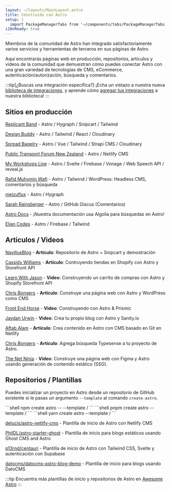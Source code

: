 ```yaml
---
layout: ~/layouts/MainLayout.astro
title: Construido con Astro
setup: | 
  import PackageManagerTabs from '~/components/tabs/PackageManagerTabs.astro'
i18nReady: true
---
```


Miembros de la comunidad de Astro han integrado satisfactoriamente varios servicios y herramientas de terceros en sus páginas de Astro.

Aquí encontrarás páginas web en producción, repositorios, artículos y videos de la comunidad que demuestran cómo puedes conectar Astro con una gran variedad de tecnologías de CMS, eCommerce, autenticación/autorización, búsqueda y comentarios.

:::tip[¿Buscas una integración específica?]
¡Echa un vistazo a nuestra nueva [biblioteca de integraciones](https://astro.build/integrations), y aprende cómo [agregar tus integraciones](/es/reference/publish-to-npm/#biblioteca-de-integraciones) a nuestra biblioteca!
:::

## Sitios en producción

[Replicant Band](https://replicant.band) - Astro / Hygraph / Snipcart / Tailwind

[Design Buddy](https://design-buddy.netlify.app) - Astro / Tailwind / React / Cloudinary

[Spread Bagelry](https://spreadbagelry.com) - Astro / Vue / Tailwind / Strapi CMS / Cloudinary

[Public Transport Forum New Zealand](https://publictransportforum.nz/articles) - Astro / Netlify CMS

[My Workshops Live](https://myworkshops.live) - Astro / Svelte / Firebase / Vonage / Web Speech API / reveal.js

[Rafid Muhymin Wafi](https://softhardsystem.com/) - Astro / Tailwind / WordPress: Headless CMS, comentarios y búsqueda

[meizuflux](https://meizuflux.com/) - Astro / Hygraph

[Sarah Rainsberger](https://www.rainsberger.ca/) - Astro / GitHub Giscus (Comentarios)

[Astro Docs](https://github.com/withastro/docs) - ¡Nuestra documentación usa Algolia para búsquedas en Astro!

[Elian Codes](https://www.elian.codes/) - Astro / Firebase / Tailwind


## Artículos / Videos

[NavillusBlog](https://navillus.dev/blog/astro-plus-snipcart) - **Artículo**: Repositorio de Astro + Snipcart y demostración

[Cassidy Williams](https://www.netlify.com/blog/2021/07/23/build-a-modern-shopping-site-with-astro-and-serverless-functions/) - **Artículo**: Contruyendo tiendas en Shopify con Astro y Storefront API

[Learn With Jason](https://youtube.com/watch?v=FJOJmKFngLI) - **Video**: Construyendo un carrito de compras con Astro y Shopify Storefront API

[Chris Bongers](https://blog.openreplay.com/building-an-astro-website-with-wordpress-as-a-headless-cms) - **Artículo**: Construye una página web con Astro y WordPress como CMS

[Front End Horse](https://www.youtube.com/watch?v=qFUfuDSLdxM) - **Video**: Construyendo con Astro & Prismic

[Jaydan Urwin](https://www.youtube.com/watch?v=-jAWLTfsSQw) - **Video**: Crea tu propio blog con Astro y Sanity.io

[Aftab Alam](https://aalam.vercel.app/blog/astro-and-git-cms-netlify) - **Artículo**: Crea contenido en Astro con CMS basado en Git en Netlify

[Chris Bongers](https://aviyel.com/post/1006/adding-typesense-search-to-an-astro-static-generated-website) - **Artículo**: Agrega búsqueda Typesense a tu proyecto de Astro.

[The Net Ninja](https://www.youtube.com/playlist?list=PL4cUxeGkcC9hZm9NYpd4G-jhoeEk0ls--) - **Video**: Construye una página web con Figma y Astro usando generación de contenido estático (SSG).

## Repositorios / Plantillas

Puedes inicializar un proyecto en Astro desde un repositorio de GitHub existente si le pasas un argumento `--template` al comando `create-astro`.

<PackageManagerTabs>
  <Fragment slot="npm">
  ```shell
  npm create astro -- --template <usuario-github>/<github-repo>
  ```
  </Fragment>
  <Fragment slot="pnpm">
  ```shell
  pnpm create astro --template <usuario-github>/<github-repo>
  ```
  </Fragment>
  <Fragment slot="yarn">
  ```shell
  yarn create astro --template <usuario-github>/<github-repo>
  ```
  </Fragment>
</PackageManagerTabs>

[delucis/astro-netlify-cms](https://github.com/delucis/astro-netlify-cms/) - Plantilla de inicio de Astro con Netlify CMS

[PhilDL/astro-starter-ghost](https://github.com/PhilDL/astro-starter-ghost) - Plantilla de inicio para blogs estáticos usando Ghost CMS and Astro

[p13rnd/centauri](https://github.com/p13rnd/centauri) - Plantilla de inicio de Astro con Tailwind CSS, Svelte y autenticación con Supabase

[datocms/datocms-astro-blog-demo](https://github.com/datocms/datocms-astro-blog-demo) - Plantilla de inicio para blogs usando DatoCMS


:::tip
Encuentra más plantillas de inicio y repositorios de Astro en [Awesome Astro](https://github.com/one-aalam/awesome-astro#%E2%84%B9%EF%B8%8F-repositoriesstarter-kitscomponents)
:::
